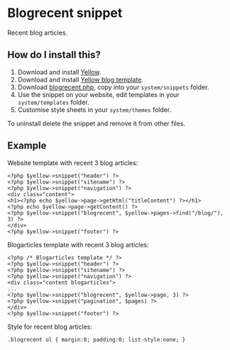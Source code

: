 Blogrecent snippet
==================
Recent blog articles.

How do I install this?
----------------------
1. Download and install [Yellow](https://github.com/markseu/yellowcms/).  
2. Download and install [Yellow blog template](https://github.com/markseu/yellowcms-extensions/blob/master/templates/blog/README.md).  
3. Download [blogrecent.php](blogrecent.php?raw=true), copy into your `system/snippets` folder.  
4. Use the snippet on your website, edit templates in your `system/templates` folder.
5. Customise style sheets in your `system/themes` folder.

To uninstall delete the snippet and remove it from other files.

Example
-------
Website template with recent 3 blog articles:

    <?php $yellow->snippet("header") ?>
    <?php $yellow->snippet("sitename") ?>
    <?php $yellow->snippet("navigation") ?>
    <div class="content">
    <h1><?php echo $yellow->page->getHtml("titleContent") ?></h1>
    <?php echo $yellow->page->getContent() ?>
    <?php $yellow->snippet("blogrecent", $yellow->pages->find("/blog/"), 3) ?>
    </div>
    <?php $yellow->snippet("footer") ?>

Blogarticles template with recent 3 blog articles:

    <?php /* Blogarticles template */ ?>
    <?php $yellow->snippet("header") ?>
    <?php $yellow->snippet("sitename") ?>
    <?php $yellow->snippet("navigation") ?>
    <div class="content blogarticles">
    ...
    <?php $yellow->snippet("blogrecent", $yellow->page, 3) ?>
    <?php $yellow->snippet("pagination", $pages) ?>
    </div>
    <?php $yellow->snippet("footer") ?>

Style for recent blog articles:

    .blogrecent ul { margin:0; padding:0; list-style:none; }